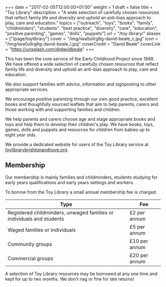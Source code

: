 +++
date = "2017-02-05T12:00:00+01:00"
weight = 1
draft = false
title = "Toy Library"
description = "A wide selection of carefully chosen resources that reflect family life and diversity and uphold an anti-bias approach to play, care and education."
topics = ["outreach", "toys", "books", "family", "childminders", "students", "best practice", "diversity", "care", "education", "positive parenting", "games", "dolls", "puppets"]
url = "/toy-library/" 
aliases = ["/page/toylibrary"]
cover = "/img/iwa0ullrg6g-david-beale_c.jpg"
icon = "/img/iwa0ullrg6g-david-beale_l.jpg"
coverCredit = "David Beale"
coverLink = "https://unsplash.com/@davidbeale"
+++

This has been the core service of the Early Childhood Project since 1988. We have offered a wide selection of carefully chosen resources that reflect family life and diversity and uphold an anti-bias approach to play, care and education.

We also support families with advice, information and signposting to other appropriate services.

We encourage positive parenting through our own good practice, excellent books and thoughfully sourced leaflets that aim to help parents, carers and those working with and supporting families and children.

We help parents and carers choose age and stage appropriate books and toys and help them to develop their children's play. We have books, toys, games, dolls and puppets and resources for children from babies up to eight year olds.

We provide a dedicated website for users of the Toy Library service at [toylibrarybrightonandhove.org](https://toylibrarybrightonandhove.org).

## Membership

Our membership is mainly families and childminders, students studying for early years qualifications and early years settings and workers.

To borrow from the Toy Library a small annual membership fee is charged.

Type | Fee
---- | ---- |
Registered childminders, unwaged families or individuals and students | £2 per annum
Waged families or individuals | £5 per annum
Community groups | £10 per annum
Commercial groups | £20 per annum

A selection of Toy Library resources may be borrowed at any one time and kept for up to two months. We don't nag or fine for late returns!